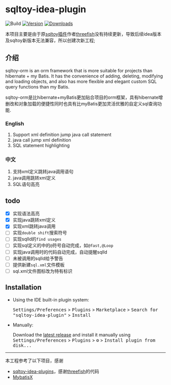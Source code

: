 # sqltoy-idea-plugin

![Build](https://github.com/imyuyu/sqltoy-idea-plugin/workflows/Build/badge.svg)
[![Version](https://img.shields.io/jetbrains/plugin/v/23156-sqltoy-integration.svg)](https://plugins.jetbrains.com/plugin/23156-sqltoy-integration)
[![Downloads](https://img.shields.io/jetbrains/plugin/d/23156-sqltoy-integration.svg)](https://plugins.jetbrains.com/plugin/23156-sqltoy-integration)

本项目主要是由于原[sqltoy插件](https://github.com/threefish/sqltoy-idea-plugins)作者[threefish](https://github.com/threefish)没有持续更新，导致后续idea版本及sqltoy新版本无法兼容，所以创建次新工程;

<!-- Plugin description -->
## 介绍
sqltoy-orm is an orm framework that is more suitable for projects than hibernate + my Batis. It has the convenience of adding, deleting, modifying and loading objects, and also has more flexible and elegant custom SQL query functions than my Batis.

sqltoy-orm是比hibernate+myBatis更加贴合项目的orm框架，具有hibernate增删改和对象加载的便捷性同时也具有比myBatis更加灵活优雅的自定义sql查询功能.

### English
1. Support xml definition jump java call statement
2. java call jump xml definition
3. SQL statement highlighting
### 中文
1. 支持xml定义跳转java调用语句
2. java调用跳转xml定义
3. SQL语句高亮
<!-- Plugin description end -->

## todo

- [X] 实现语法高亮
- [X] 实现java跳转xml定义
- [X] 实现xml跳转java调用
- [ ] 实现`double shift`搜索符号
- [ ] 实现sqlId的`find usages`
- [ ] 实现sql定义的中的`@`符号自动完成，如`@fast,@Loop`
- [ ] 实现java调用时的代码自动完成，自动提醒sqlId
- [ ] 未被调用的sqlId给予警告
- [ ] 提供新建`sql.xml`文件模板
- [ ] sql.xml文件图标改为特有标识

## Installation

- Using the IDE built-in plugin system:
  
  <kbd>Settings/Preferences</kbd> > <kbd>Plugins</kbd> > <kbd>Marketplace</kbd> > <kbd>Search for "sqltoy-idea-plugin"</kbd> >
  <kbd>Install</kbd>
  
- Manually:

  Download the [latest release](https://github.com/imyuyu/sqltoy-idea-plugin/releases/latest) and install it manually using
  <kbd>Settings/Preferences</kbd> > <kbd>Plugins</kbd> > <kbd>⚙️</kbd> > <kbd>Install plugin from disk...</kbd>


---
本工程参考了以下项目，感谢
- [sqltoy-idea-plugins]，感谢[threefish](https://github.com/threefish)的代码
- [MybatisX]


[sqltoy-idea-plugins]: https://github.com/threefish/sqltoy-idea-plugins
[MybatisX]: https://github.com/baomidou/MybatisX
